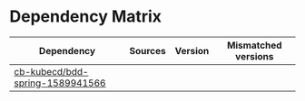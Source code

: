 # Dependency Matrix

Dependency | Sources | Version | Mismatched versions
---------- | ------- | ------- | -------------------
[cb-kubecd/bdd-spring-1589941566](https://github.com/cb-kubecd/bdd-spring-1589941566.git) |  | []() | 
